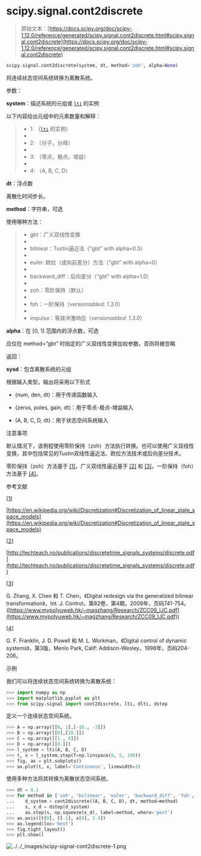 # scipy.signal.cont2discrete

> 原始文本：[https://docs.scipy.org/doc/scipy-1.12.0/reference/generated/scipy.signal.cont2discrete.html#scipy.signal.cont2discrete](https://docs.scipy.org/doc/scipy-1.12.0/reference/generated/scipy.signal.cont2discrete.html#scipy.signal.cont2discrete)

```py
scipy.signal.cont2discrete(system, dt, method='zoh', alpha=None)
```

将连续状态空间系统转换为离散系统。

参数：

**system**：描述系统的元组或 [`lti`](scipy.signal.lti.html#scipy.signal.lti "scipy.signal.lti") 的实例

以下内容给出元组中的元素数量和解释：

> +   1: （[`lti`](scipy.signal.lti.html#scipy.signal.lti "scipy.signal.lti") 的实例）
> +   
> +   2: （分子，分母）
> +   
> +   3: （零点，极点，增益）
> +   
> +   4: （A, B, C, D）

**dt**：浮点数

离散化时间步长。

**method**：字符串，可选

使用哪种方法：

> +   gbt：广义双线性变换
> +   
> +   bilinear：Tustin逼近法（“gbt” with alpha=0.5）
> +   
> +   euler: 欧拉（或向前差分）方法（“gbt” with alpha=0）
> +   
> +   backward_diff：后向差分（“gbt” with alpha=1.0）
> +   
> +   zoh：零阶保持（默认）
> +   
> +   foh：一阶保持（*versionadded: 1.3.0*）
> +   
> +   impulse：等效冲激响应（*versionadded: 1.3.0*）

**alpha**：在 [0, 1] 范围内的浮点数，可选

应仅在 method=”gbt” 时指定的广义双线性变换加权参数，否则将被忽略

返回：

**sysd**：包含离散系统的元组

根据输入类型，输出将采用以下形式

+   (num, den, dt)：用于传递函数输入

+   (zeros, poles, gain, dt)：用于零点-极点-增益输入

+   (A, B, C, D, dt)：用于状态空间系统输入

注意事项

默认情况下，该例程使用零阶保持（zoh）方法执行转换。也可以使用广义双线性变换，其中包括常见的Tustin双线性逼近法、欧拉方法技术或后向差分技术。

零阶保持（zoh）方法基于 [[1]](#r08a5e60792a7-1)，广义双线性逼近基于 [[2]](#r08a5e60792a7-2) 和 [[3]](#r08a5e60792a7-3)，一阶保持（foh）方法基于 [[4]](#r08a5e60792a7-4)。

参考文献

[[1](#id1)]

[https://en.wikipedia.org/wiki/Discretization#Discretization_of_linear_state_space_models](https://en.wikipedia.org/wiki/Discretization#Discretization_of_linear_state_space_models)

[[2](#id2)]

[http://techteach.no/publications/discretetime_signals_systems/discrete.pdf](http://techteach.no/publications/discretetime_signals_systems/discrete.pdf)

[[3](#id3)]

G. Zhang, X. Chen 和 T. Chen，《Digital redesign via the generalized bilinear transformation》，Int. J. Control，第82卷，第4期，2009年，页码741-754。([https://www.mypolyuweb.hk/~magzhang/Research/ZCC09_IJC.pdf](https://www.mypolyuweb.hk/~magzhang/Research/ZCC09_IJC.pdf))

[[4](#id4)]

G. F. Franklin, J. D. Powell 和 M. L. Workman，《Digital control of dynamic systems》，第3版，Menlo Park, Calif: Addison-Wesley，1998年，页码204-206。

示例

我们可以将连续状态空间系统转换为离散系统：

```py
>>> import numpy as np
>>> import matplotlib.pyplot as plt
>>> from scipy.signal import cont2discrete, lti, dlti, dstep 
```

定义一个连续状态空间系统。

```py
>>> A = np.array([[0, 1],[-10., -3]])
>>> B = np.array([[0],[10.]])
>>> C = np.array([[1., 0]])
>>> D = np.array([[0.]])
>>> l_system = lti(A, B, C, D)
>>> t, x = l_system.step(T=np.linspace(0, 5, 100))
>>> fig, ax = plt.subplots()
>>> ax.plot(t, x, label='Continuous', linewidth=3) 
```

使用多种方法将其转换为离散状态空间系统。

```py
>>> dt = 0.1
>>> for method in ['zoh', 'bilinear', 'euler', 'backward_diff', 'foh', 'impulse']:
...    d_system = cont2discrete((A, B, C, D), dt, method=method)
...    s, x_d = dstep(d_system)
...    ax.step(s, np.squeeze(x_d), label=method, where='post')
>>> ax.axis([t[0], t[-1], x[0], 1.4])
>>> ax.legend(loc='best')
>>> fig.tight_layout()
>>> plt.show() 
```

![../../_images/scipy-signal-cont2discrete-1.png](../Images/6b0c0853f5202b7d85ad0336033d0cf9.png)
